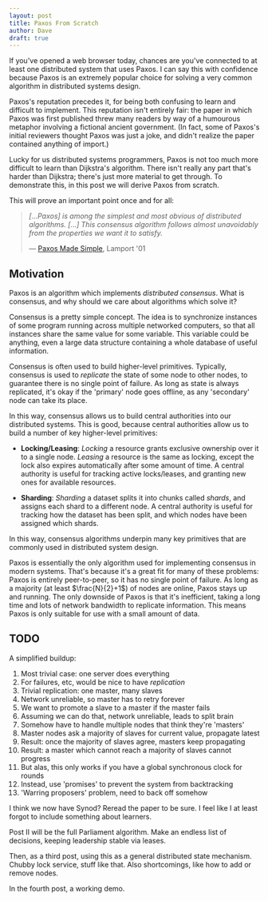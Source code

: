 ```yaml
---
layout: post
title: Paxos From Scratch
author: Dave
draft: true
---
```


If you've opened a web browser today, chances are you've connected to at least one distributed system that uses Paxos.
I can say this with confidence because Paxos is an extremely popular choice for solving a very common algorithm in distributed systems design.

Paxos's reputation precedes it, for being both confusing to learn and difficult to implement.
This reputation isn't entirely fair: the paper in which Paxos was first published threw many readers by way of a humourous metaphor involving a fictional ancient government.
(In fact, some of Paxos's initial reviewers thought Paxos was just a joke, and didn't realize the paper contained anything of import.)

Lucky for us distributed systems programmers, Paxos is not too much more difficult to learn than Dijkstra's algorithm.
There isn't really any part that's harder than Dijkstra; there's just more material to get through.
To demonstrate this, in this post we will derive Paxos from scratch.

This will prove an important point once and for all:

> _[...Paxos] is among the simplest and most obvious of distributed algorithms. \[...\] This consensus algorithm follows almost unavoidably from the properties we want it to satisfy._
> 
> &mdash; [Paxos Made Simple](https://www.microsoft.com/en-us/research/publication/paxos-made-simple/), Lamport '01

## Motivation

Paxos is an algorithm which implements *distributed consensus*.
What is consensus, and why should we care about algorithms which solve it?

Consensus is a pretty simple concept.
The idea is to synchronize instances of some program running across multiple networked computers, so that all instances share the same value for some variable.
This variable could be anything, even a large data structure containing a whole database of useful information.

Consensus is often used to build higher-level primitives.
Typically, consensus is used to *replicate* the state of some node to other nodes, to guarantee there is no single point of failure.
As long as state is always replicated, it's okay if the 'primary' node goes offline, as any 'secondary' node can take its place.

In this way, consensus allows us to build central authorities into our distributed systems.
This is good, because central authorities allow us to build a number of key higher-level primitives:

* **Locking/Leasing**:
  *Locking* a resource grants exclusive ownership over it to a single node.
  *Leasing* a resource is the same as locking, except the lock also expires automatically after some amount of time.
  A central authority is useful for tracking active locks/leases, and granting new ones for available resources.

* **Sharding**:
  *Sharding* a dataset splits it into chunks called *shards*, and assigns each shard to a different node.
  A central authority is useful for tracking how the dataset has been split, and which nodes have been assigned which shards.

In this way, consensus algorithms underpin many key primitives that are commonly used in distributed system design.

Paxos is essentially the only algorithm used for implementing consensus in modern systems.
That's because it's a great fit for many of these problems:
Paxos is entirely peer-to-peer, so it has no single point of failure.
As long as a majority (at least $\frac{N}{2}+1$) of nodes are online, Paxos stays up and running.
The only downside of Paxos is that it's inefficient, taking a long time and lots of network bandwidth to replicate information.
This means Paxos is only suitable for use with a small amount of data.

## TODO

A simplified buildup:

1. Most trivial case: one server does everything
2. For failures, etc, would be nice to have *replication*
3. Trivial replication: one master, many slaves
4. Network unreliable, so master has to retry forever
5. We want to promote a slave to a master if the master fails
6. Assuming we can do that, network unreliable, leads to split brain
7. Somehow have to handle multiple nodes that think they're 'masters'
8. Master nodes ask a majority of slaves for current value, propagate latest
9. Result: once the majority of slaves agree, masters keep propagating
10. Result: a master which cannot reach a majority of slaves cannot progress
11. But alas, this only works if you have a global synchronous clock for rounds
12. Instead, use 'promises' to prevent the system from backtracking
13. 'Warring proposers' problem, need to back off somehow

I think we now have Synod?
Reread the paper to be sure.
I feel like I at least forgot to include something about learners.

Post II will be the full Parliament algorithm.
Make an endless list of decisions, keeping leadership stable via leases.

Then, as a third post, using this as a general distributed state mechanism.
Chubby lock service, stuff like that.
Also shortcomings, like how to add or remove nodes.

In the fourth post, a working demo.

